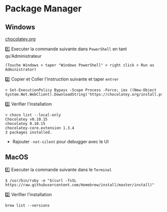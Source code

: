 # Package Manager


## Windows


[chocolatey.org](http://chocolatey.org/)

:one: Executer la commande suivante dans `PowerShell` en tant qu'Administrateur

```
(Touche Windows > taper "Windows PowerShell" > right click > Run as Administrator)
```

:two: Copier et Coller l'instruction suivante et taper `entrer`

```
> Set-ExecutionPolicy Bypass -Scope Process -Force; iex ((New-Object System.Net.WebClient).DownloadString('https://chocolatey.org/install.ps1'))
```

:three: Verifier l'installation

```
> choco list --local-only
Chocolatey v0.10.15
chocolatey 0.10.15
chocolatey-core.extension 1.3.4
3 packages installed.
```


* Rajouter `-not-silent` pour debugger avec le UI




## MacOS


:one: Executer la commande suivante dans le `Terminal`

```
$ /usr/bin/ruby -e "$(curl -fsSL https://raw.githubusercontent.com/Homebrew/install/master/install)"
```

:two: Verifier l'installation

```
brew list --versions
```
